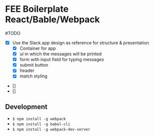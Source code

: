 # FEE Boilerplate React/Bable/Webpack

#TODO
- [x] Use the Slack.app design as reference for
      structure & presentation
  - [x] Container for app
  - [x] ul in which the messages will be printed
  - [x] form with input field for typing messages
  - [x] submit button
  - [x] header
  - [x] match styling
- []
- []

## Development
  - `$ npm install -g webpack`
  - `$ npm install -g babel-cli`
  - `$ npm install -g webpack-dev-server`
